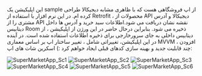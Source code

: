 این اپلیکیشن یک sample از اپ فروشگاهی هست که با ظاهری مشابه دیجیکالا طراحی کرده ام.
در این نرم افزار با استفاده از Retrofit ، محصولات از API دیجیکالا و آدرس مشتری را از API نقشه نشان دریافت می شود.اطلاعات سبد خرید و آدرس ها داخل دیتابیس Room ذخیره می شود. بنابراین درحال حاضر در این ورژن از اپلیکیشن ، از دیتابیس داخلی به جای سرورخارجی برای ذخیره اطلاعات استفاده شده است.
در آینده در این اپلیکیشن، تغییراتی شامل ، تغییر ساختار اپ بر اساس معماری MVVM ، افزودن چند قابلیت جدید و بهینه سازی کدهای قبلی ایجاد خواهم کرد :)
اسکرین شات های اپ:

![SuperMarketApp_Sc1](https://github.com/alix01z/SuperMarketApp/assets/69985893/fa405788-2dc9-42d5-acab-3c771a4d5405)
![SuperMarketApp_Sc2](https://github.com/alix01z/SuperMarketApp/assets/69985893/6e2e451c-9ee9-41cd-a8f1-94e805a467cd)
![SuperMarketApp_Sc3](https://github.com/alix01z/SuperMarketApp/assets/69985893/0374eb4d-9e16-45b9-a767-5290dc2773ff)
![SuperMarketApp_Sc4](https://github.com/alix01z/SuperMarketApp/assets/69985893/a966a9e9-a6af-457b-9cb0-e3286dd09044)
![SuperMarketApp_Sc5](https://github.com/alix01z/SuperMarketApp/assets/69985893/36834169-405a-4c1b-8038-e53f44cfce03)
![SuperMarketApp_Sc6](https://github.com/alix01z/SuperMarketApp/assets/69985893/f0f6b2d7-f341-4e71-88ca-93c4354b696c)
